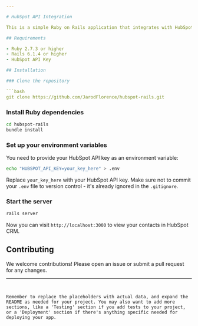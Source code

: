 ```yaml
---

# HubSpot API Integration

This is a simple Ruby on Rails application that integrates with HubSpot CRM to retrieve and display contacts.

## Requirements

- Ruby 2.7.3 or higher
- Rails 6.1.4 or higher
- HubSpot API Key

## Installation

### Clone the repository

```bash
git clone https://github.com/JarodFlorence/hubspot-rails.git
```

### Install Ruby dependencies

```bash
cd hubspot-rails
bundle install
```

### Set up your environment variables

You need to provide your HubSpot API key as an environment variable:

```bash
echo "HUBSPOT_API_KEY=your_key_here" > .env
```

Replace `your_key_here` with your HubSpot API key. Make sure not to commit your `.env` file to version control - it's already ignored in the `.gitignore`.

### Start the server

```bash
rails server
```

Now you can visit `http://localhost:3000` to view your contacts in HubSpot CRM.

## Contributing

We welcome contributions! Please open an issue or submit a pull request for any changes.

---
```


Remember to replace the placeholders with actual data, and expand the README as needed for your project. You may also want to add more sections, like a 'Testing' section if you add tests to your project, or a 'Deployment' section if there's anything specific needed for deploying your app.